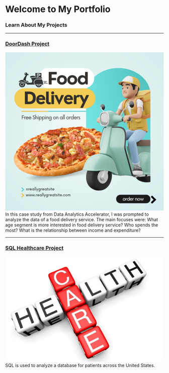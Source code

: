 # Welcome to My Portfolio


### Learn About My Projects

 



---
### [DoorDash Project](https://www.linkedin.com/pulse/ifood-numbers-analysis-year-hala-abueideh-nfr3c/?trackingId=CnpJ2wQ1SP6ZBMoiZtf6vw%3D%3D )
[<img src="images/Blue and Yellow 3D Modern Food Delivery Instagram Post.png"/>](https://www.linkedin.com/pulse/ifood-numbers-analysis-year-hala-abueideh-nfr3c%3FtrackingId=zVnFo08UTLOkznOTxFaLpQ%253D%253D/?trackingId=zVnFo08UTLOkznOTxFaLpQ%3D%3D)
In this case study from Data Analytics Accelerator, I was prompted to analyze the data of a food delivery service. The main focuses were:
What age segment is more interested in food delivery service?
Who spends the most?
What is the relationship between income and expenditure? 

---

### [SQL Healthcare Project](https://www.linkedin.com/pulse/sql-healthcare-project-hala-abueideh-1mhgc/?trackingId=66Ma7TdIQP2Cs5P4BjjYHQ%3D%3D )
[<img src="images/Project Write up .jpeg"/>](https://www.linkedin.com/pulse/sql-healthcare-project-hala-abueideh-1mhgc/?trackingId=66Ma7TdIQP2Cs5P4BjjYHQ%3D%3D)
SQL is used to analyze a database for patients across the United States.  




